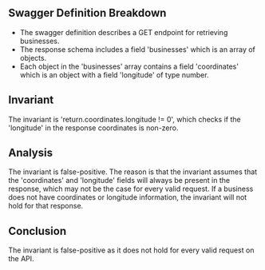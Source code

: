 ## Swagger Definition Breakdown
- The swagger definition describes a GET endpoint for retrieving businesses.
- The response schema includes a field 'businesses' which is an array of objects.
- Each object in the 'businesses' array contains a field 'coordinates' which is an object with a field 'longitude' of type number.

## Invariant
The invariant is 'return.coordinates.longitude != 0', which checks if the 'longitude' in the response coordinates is non-zero.

## Analysis
The invariant is false-positive. The reason is that the invariant assumes that the 'coordinates' and 'longitude' fields will always be present in the response, which may not be the case for every valid request. If a business does not have coordinates or longitude information, the invariant will not hold for that response.

## Conclusion
The invariant is false-positive as it does not hold for every valid request on the API.
